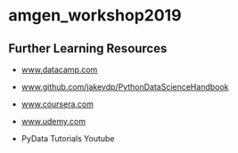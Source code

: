 # amgen_workshop2019

## Further Learning Resources

  - www.datacamp.com

  - www.github.com/jakevdp/PythonDataScienceHandbook
  
  - www.coursera.com
  
  - www.udemy.com
  
  - PyData Tutorials Youtube
  
  
